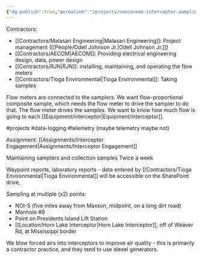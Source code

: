 ```yaml
---
{"dg-publish":true,"permalink":"/projects/nonconnah-interceptor-sampling/","noteIcon":"","created":"2025-05-20T09:18:16.862-05:00"}
---
```


Contractors:
- [[Contractors/Malasari Engineering\|Malasari Engineering]]: Project management ([[People/Odell Johnson Jr.\|Odell Johnson Jr.]])
- [[Contractors/AECOM\|AECOM]]: Providing electrical engineering design, data, power design
- [[Contractors/RJN\|RJN]]: installing, maintaining, and operating the flow meters
- [[Contractors/Tioga Environmental\|Tioga Environmental]]: Taking samples

Flow meters are connected to the samplers. We want flow-proportional composite sample, which needs the flow meter to drive the sampler to do that. The flow meter drives the samples. We want to know how much flow is going to each [[Equipment/interceptor\|Equipment/interceptor]].

#projects #data-logging #telemetry (maybe telemetry maybe not)

Assignment: [[Assignments/Interceptor Engagement\|Assignments/Interceptor Engagement]]

Maintaining samplers and collection samples
Twice a week

Waypoint reports, laboratory reports - data entered by [[Contractors/Tioga Environmental\|Tioga Environmental]] will be accessible on the SharePoint drive, 

Sampling at multiple (x2) points:
- NOI-S (five miles away from Maxson, midpoint, on a long dirt road)
- Manhole #9
- Point on Presidents Island Lift Station
- [[Location/Horn Lake Interceptor\|Horn Lake Interceptor]], off of Weaver Rd, at Mississippi border 

We blow forced airs into interceptors to improve air quality - this is primarily a contractor practice, and they tend to use diesel generators.

 